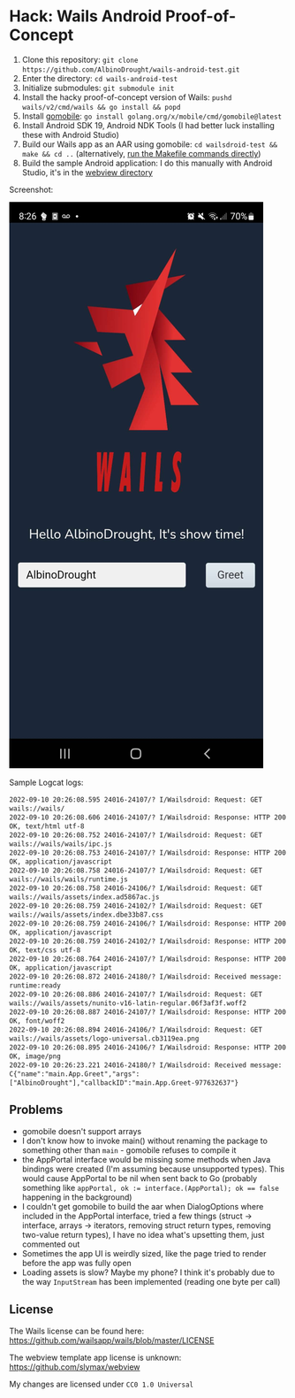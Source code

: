 # Hack: Wails Android Proof-of-Concept

1. Clone this repository: `git clone https://github.com/AlbinoDrought/wails-android-test.git`
2. Enter the directory: `cd wails-android-test`
3. Initialize submodules: `git submodule init`
4. Install the hacky proof-of-concept version of Wails: `pushd wails/v2/cmd/wails && go install && popd`
5. Install [gomobile](https://pkg.go.dev/golang.org/x/mobile): `go install golang.org/x/mobile/cmd/gomobile@latest`
6. Install Android SDK 19, Android NDK Tools (I had better luck installing these with Android Studio)
7. Build our Wails app as an AAR using gomobile: `cd wailsdroid-test && make && cd ..` (alternatively, [run the Makefile commands directly](./wailsdroid-test/Makefile))
8. Build the sample Android application: I do this manually with Android Studio, it's in the [webview directory](./webview)

Screenshot:

![](./Screenshot.jpg)

Sample Logcat logs:

```
2022-09-10 20:26:08.595 24016-24107/? I/Wailsdroid: Request: GET wails://wails/
2022-09-10 20:26:08.606 24016-24107/? I/Wailsdroid: Response: HTTP 200 OK, text/html utf-8
2022-09-10 20:26:08.752 24016-24107/? I/Wailsdroid: Request: GET wails://wails/wails/ipc.js
2022-09-10 20:26:08.753 24016-24107/? I/Wailsdroid: Response: HTTP 200 OK, application/javascript 
2022-09-10 20:26:08.758 24016-24107/? I/Wailsdroid: Request: GET wails://wails/wails/runtime.js
2022-09-10 20:26:08.758 24016-24106/? I/Wailsdroid: Request: GET wails://wails/assets/index.ad5867ac.js
2022-09-10 20:26:08.759 24016-24102/? I/Wailsdroid: Request: GET wails://wails/assets/index.dbe33b87.css
2022-09-10 20:26:08.759 24016-24106/? I/Wailsdroid: Response: HTTP 200 OK, application/javascript 
2022-09-10 20:26:08.759 24016-24102/? I/Wailsdroid: Response: HTTP 200 OK, text/css utf-8
2022-09-10 20:26:08.764 24016-24107/? I/Wailsdroid: Response: HTTP 200 OK, application/javascript 
2022-09-10 20:26:08.872 24016-24180/? I/Wailsdroid: Received message: runtime:ready
2022-09-10 20:26:08.886 24016-24107/? I/Wailsdroid: Request: GET wails://wails/assets/nunito-v16-latin-regular.06f3af3f.woff2
2022-09-10 20:26:08.887 24016-24107/? I/Wailsdroid: Response: HTTP 200 OK, font/woff2 
2022-09-10 20:26:08.894 24016-24106/? I/Wailsdroid: Request: GET wails://wails/assets/logo-universal.cb3119ea.png
2022-09-10 20:26:08.895 24016-24106/? I/Wailsdroid: Response: HTTP 200 OK, image/png 
2022-09-10 20:26:23.221 24016-24180/? I/Wailsdroid: Received message: C{"name":"main.App.Greet","args":["AlbinoDrought"],"callbackID":"main.App.Greet-977632637"}
```

## Problems

- gomobile doesn't support arrays
- I don't know how to invoke main() without renaming the package to something other than `main` - gomobile refuses to compile it
- the AppPortal interface would be missing some methods when Java bindings were created (I'm assuming because unsupported types). This would cause AppPortal to be nil when sent back to Go (probably something like `appPortal, ok := interface.(AppPortal); ok == false` happening in the background)
- I couldn't get gomobile to build the aar when DialogOptions where included in the AppPortal interface, tried a few things (struct -> interface, arrays -> iterators, removing struct return types, removing two-value return types), I have no idea what's upsetting them, just commented out
- Sometimes the app UI is weirdly sized, like the page tried to render before the app was fully open
- Loading assets is slow? Maybe my phone? I think it's probably due to the way `InputStream` has been implemented (reading one byte per call)

## License

The Wails license can be found here: https://github.com/wailsapp/wails/blob/master/LICENSE

The webview template app license is unknown: https://github.com/slymax/webview

My changes are licensed under `CC0 1.0 Universal`
